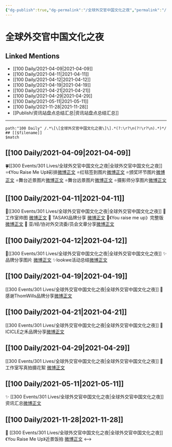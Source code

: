 ```yaml
---
{"dg-publish":true,"dg-permalink":"/全球外交官中国文化之夜","permalink":"/全球外交官中国文化之夜/","created":"2022-12-23T11:05:56.000+08:00","updated":"2023-04-10T16:17:04.000+08:00"}
---
```


# 全球外交官中国文化之夜

## Linked Mentions
- [[100 Daily/2021-04-09\|2021-04-09]]
- [[100 Daily/2021-04-11\|2021-04-11]]
- [[100 Daily/2021-04-12\|2021-04-12]]
- [[100 Daily/2021-04-19\|2021-04-19]]
- [[100 Daily/2021-04-21\|2021-04-21]]
- [[100 Daily/2021-04-29\|2021-04-29]]
- [[100 Daily/2021-05-11\|2021-05-11]]
- [[100 Daily/2021-11-28\|2021-11-28]]
- [[Publish/资讯站盘点总结汇总\|资讯站盘点总结汇总]]


---

```expander
path:"100 Daily" /.*\[\[全球外交官中国文化之夜\]\].*(?:\r?\n(?!\r?\n).*)*/
## [[$filename]]
$match
```
## [[100 Daily/2021-04-09\|2021-04-09]]
🍀[[300 Events/301 Lives/全球外交官中国文化之夜\|全球外交官中国文化之夜]]
⭐《You Raise Me Up》彩排[微博正文](https://m.weibo.cn/6466290670/4624238121585193)
⭐红毯签到图片[微博正文](https://m.weibo.cn/6466290670/4624207147702068)
⭐颁奖环节图片[微博正文](https://m.weibo.cn/6466290670/4624211173183344)
⭐舞台近景图片[微博正文](https://m.weibo.cn/6466290670/4624211471502807)
⭐舞台远景图片[微博正文](https://m.weibo.cn/6466290670/4624213446758186)
⭐摄影师分享图片[微博正文](https://m.weibo.cn/6466290670/4624213790689742)
## [[100 Daily/2021-04-11\|2021-04-11]]
🌟[[300 Events/301 Lives/全球外交官中国文化之夜\|全球外交官中国文化之夜]]
🌿 工作室帅图 [微博正文](https://m.weibo.cn/6466290670/4624863673189206)
🌿 TASAKI品牌分享 [微博正文](https://m.weibo.cn/6466290670/4624863753667790)
🌿《You raise me up》完整版[微博正文](https://m.weibo.cn/6466290670/4624919143383388)
🌿 亚/经/协对外交流委/员会文章分享[微博正文](https://m.weibo.cn/6466290670/4624838993642163)
## [[100 Daily/2021-04-12\|2021-04-12]]
🌟[[300 Events/301 Lives/全球外交官中国文化之夜\|全球外交官中国文化之夜]]
✨品牌分享图片 [微博正文](https://m.weibo.cn/6466290670/4625188094478772)
✨lookwe活动总结[微博正文](https://m.weibo.cn/6466290670/4625253176705429)
## [[100 Daily/2021-04-19\|2021-04-19]]
[[300 Events/301 Lives/全球外交官中国文化之夜\|全球外交官中国文化之夜]]
🌟 感谢ThomWills品牌分享[微博正文](https://m.weibo.cn/6466290670/4627828219842190)

## [[100 Daily/2021-04-21\|2021-04-21]]
[[300 Events/301 Lives/全球外交官中国文化之夜\|全球外交官中国文化之夜]]
🌟 ICICLE之禾品牌分享[微博正文](https://m.weibo.cn/6466290670/4628425690580247)
## [[100 Daily/2021-04-29\|2021-04-29]]
[[300 Events/301 Lives/全球外交官中国文化之夜\|全球外交官中国文化之夜]]
💫 工作室写真拍摄花絮 [微博正文](https://m.weibo.cn/6466290670/4631432854505341)
## [[100 Daily/2021-05-11\|2021-05-11]]
✨ [[300 Events/301 Lives/全球外交官中国文化之夜\|全球外交官中国文化之夜]]资讯汇总[微博正文](https://m.weibo.cn/6466290670/4635814778902250)
## [[100 Daily/2021-11-28\|2021-11-28]]
💫 [[300 Events/301 Lives/全球外交官中国文化之夜\|全球外交官中国文化之夜]]《You Raise Me Up》近景饭拍 [微博正文](https://weibo.com/detail/4708500196822168)
<-->